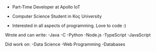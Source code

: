 - Part-Time Developer at Apollo IoT
- Computer Science Student in Koç University

- Interested in all aspects of programming. Love to code :)

Wrote and can write:
-Java
-C
-Python
-Node.js
-TypeScript
-JavaScript

Did work on:
-Data Science
-Web Programming
-Databases

